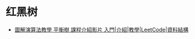 # 红黑树
* [圖解演算法教學 平衡樹 課程介紹影片 入門|介紹|教學|LeetCode|資料結構](https://www.youtube.com/watch?v=_hha1J_Ru-E&list=PLVVMQF8vWNCLW_QXfQasdGvzK8aSGnf3-)  
  

